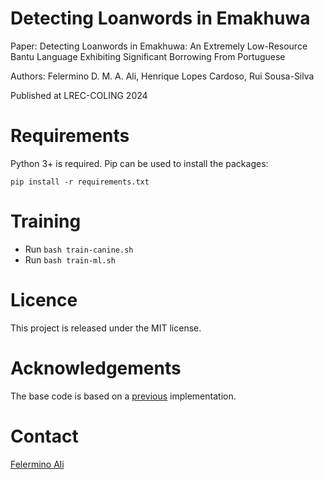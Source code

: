 # Detecting Loanwords in Emakhuwa
Paper: Detecting Loanwords in Emakhuwa: An Extremely Low-Resource Bantu Language Exhibiting Significant Borrowing From Portuguese

Authors:  Felermino D. M. A. Ali, Henrique Lopes Cardoso, Rui Sousa-Silva 

Published at LREC-COLING 2024


# Requirements
Python 3+ is required. Pip can be used to install the packages:

`pip install -r requirements.txt`

# Training
* Run `bash train-canine.sh`
* Run `bash train-ml.sh`

# Licence
This project is released under the MIT license.

# Acknowledgements
The base code is based on a [previous](https://github.com/csu-signal/loan-word-detection) implementation.

# Contact
[Felermino Ali](https://felerminoali.github.io/)